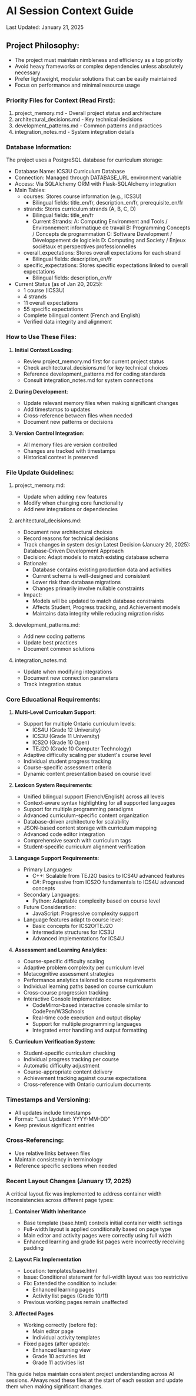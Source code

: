 # AI Session Context Guide
Last Updated: January 21, 2025

## Project Philosophy:
- The project must maintain nimbleness and efficiency as a top priority
- Avoid heavy frameworks or complex dependencies unless absolutely necessary
- Prefer lightweight, modular solutions that can be easily maintained
- Focus on performance and minimal resource usage

### Priority Files for Context (Read First):
1. project_memory.md - Overall project status and architecture
2. architectural_decisions.md - Key technical decisions
3. development_patterns.md - Common patterns and practices
4. integration_notes.md - System integration details

### Database Information:
The project uses a PostgreSQL database for curriculum storage:
- Database Name: ICS3U Curriculum Database
- Connection: Managed through DATABASE_URL environment variable
- Access: Via SQLAlchemy ORM with Flask-SQLAlchemy integration
- Main Tables:
  * courses: Stores course information (e.g., ICS3U)
    - Bilingual fields: title_en/fr, description_en/fr, prerequisite_en/fr
  * strands: Stores curriculum strands (A, B, C, D)
    - Bilingual fields: title_en/fr
    - Current Strands:
      A: Computing Environment and Tools / Environnement informatique de travail
      B: Programming Concepts / Concepts de programmation
      C: Software Development / Développement de logiciels
      D: Computing and Society / Enjeux sociétaux et perspectives professionnelles
  * overall_expectations: Stores overall expectations for each strand
    - Bilingual fields: description_en/fr
  * specific_expectations: Stores specific expectations linked to overall expectations
    - Bilingual fields: description_en/fr
- Current Status (as of Jan 20, 2025):
  * 1 course (ICS3U)
  * 4 strands
  * 11 overall expectations
  * 55 specific expectations
  * Complete bilingual content (French and English)
  * Verified data integrity and alignment

### How to Use These Files:

1. **Initial Context Loading**:
   - Review project_memory.md first for current project status
   - Check architectural_decisions.md for key technical choices
   - Reference development_patterns.md for coding standards
   - Consult integration_notes.md for system connections

2. **During Development**:
   - Update relevant memory files when making significant changes
   - Add timestamps to updates
   - Cross-reference between files when needed
   - Document new patterns or decisions

3. **Version Control Integration**:
   - All memory files are version controlled
   - Changes are tracked with timestamps
   - Historical context is preserved

### File Update Guidelines:

1. project_memory.md:
   - Update when adding new features
   - Modify when changing core functionality
   - Add new integrations or dependencies

2. architectural_decisions.md:
   - Document new architectural choices
   - Record reasons for technical decisions
   - Track changes in system design
   Latest Decision (January 20, 2025):
   Database-Driven Development Approach
   - Decision: Adapt models to match existing database schema
   - Rationale:
     * Database contains existing production data and activities
     * Current schema is well-designed and consistent
     * Lower risk than database migrations
     * Changes primarily involve nullable constraints
   - Impact:
     * Models will be updated to match database constraints
     * Affects Student, Progress tracking, and Achievement models
     * Maintains data integrity while reducing migration risks

3. development_patterns.md:
   - Add new coding patterns
   - Update best practices
   - Document common solutions

4. integration_notes.md:
   - Update when modifying integrations
   - Document new connection parameters
   - Track integration status

### Core Educational Requirements:

1. **Multi-Level Curriculum Support**:
   - Support for multiple Ontario curriculum levels:
     * ICS4U (Grade 12 University)
     * ICS3U (Grade 11 University)
     * ICS2O (Grade 10 Open)
     * TEJ2O (Grade 10 Computer Technology)
   - Adaptive difficulty scaling per student's course level
   - Individual student progress tracking
   - Course-specific assessment criteria
   - Dynamic content presentation based on course level

2. **Lexicon System Requirements**:
   - Unified bilingual support (French/English) across all levels
   - Context-aware syntax highlighting for all supported languages
   - Support for multiple programming paradigms
   - Advanced curriculum-specific content organization
   - Database-driven architecture for scalability
   - JSON-based content storage with curriculum mapping
   - Advanced code editor integration
   - Comprehensive search with curriculum tags
   - Student-specific curriculum alignment verification

3. **Language Support Requirements**:
   - Primary Languages:
     * C++: Scalable from TEJ2O basics to ICS4U advanced features
     * C#: Progressive from ICS2O fundamentals to ICS4U advanced concepts
   - Secondary Languages:
     * Python: Adaptable complexity based on course level
   - Future Consideration:
     * JavaScript: Progressive complexity support
   - Language features adapt to course level:
     * Basic concepts for ICS2O/TEJ2O
     * Intermediate structures for ICS3U
     * Advanced implementations for ICS4U

4. **Assessment and Learning Analytics**:
   - Course-specific difficulty scaling
   - Adaptive problem complexity per curriculum level
   - Metacognitive assessment strategies
   - Performance analytics tailored to course requirements
   - Individual learning paths based on course curriculum
   - Cross-course progression tracking
   - Interactive Console Implementation:
     * CodeMirror-based interactive console similar to CodePen/W3Schools
     * Real-time code execution and output display
     * Support for multiple programming languages
     * Integrated error handling and output formatting

5. **Curriculum Verification System**:
   - Student-specific curriculum checking
   - Individual progress tracking per course
   - Automatic difficulty adjustment
   - Course-appropriate content delivery
   - Achievement tracking against course expectations
   - Cross-reference with Ontario curriculum documents

### Timestamps and Versioning:
- All updates include timestamps
- Format: "Last Updated: YYYY-MM-DD"
- Keep previous significant entries

### Cross-Referencing:
- Use relative links between files
- Maintain consistency in terminology
- Reference specific sections when needed

### Recent Layout Changes (January 17, 2025)
A critical layout fix was implemented to address container width inconsistencies across different page types:

1. **Container Width Inheritance**
   - Base template (base.html) controls initial container width settings
   - Full-width layout is applied conditionally based on page type
   - Main editor and activity pages were correctly using full width
   - Enhanced learning and grade list pages were incorrectly receiving padding

2. **Layout Fix Implementation**
   - Location: templates/base.html
   - Issue: Conditional statement for full-width layout was too restrictive
   - Fix: Extended the condition to include:
     * Enhanced learning pages
     * Activity list pages (Grade 10/11)
   - Previous working pages remain unaffected

3. **Affected Pages**
   - Working correctly (before fix):
     * Main editor page
     * Individual activity templates
   - Fixed pages (after update):
     * Enhanced learning view
     * Grade 10 activities list
     * Grade 11 activities list

This guide helps maintain consistent project understanding across AI sessions. Always read these files at the start of each session and update them when making significant changes.